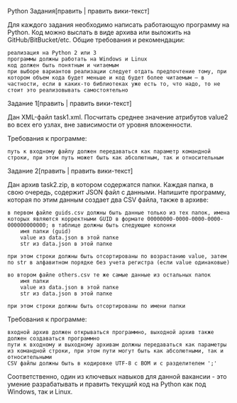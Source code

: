 Python
Задания[править | править вики-текст]

Для каждого задания необходимо написать работающую программу на Python. Код можно выслать в виде архива или выложить на GitHub/BitBucket/etc. Общие требования и рекомендации:

    реализация на Python 2 или 3
    программы должны работать на Windows и Linux
    код должен быть понятным и читаемым
    при выборе вариантов реализации следует отдать предпочтение тому, при котором объем кода будет меньше и код будет более читаемым — в частности, если в каких-то библиотеках уже есть то, что надо, то не стоит это реализовывать самостоятельно

Задание 1[править | править вики-текст]

Дан XML-файл task1.xml. Посчитать среднее значение атрибутов value2 во всех его узлах, вне зависимости от уровня вложенности.

Требования к программе:

    путь к входному файлу должен передаваться как параметр командной строки, при этом путь может быть как абсолютным, так и относительным

Задание 2[править | править вики-текст]

Дан архив task2.zip, в котором содержатся папки. Каждая папка, в свою очередь, содержит JSON файл с данными. Напишите программу, которая по этим данным создает два CSV файла, также в архиве:

    в первом файле guids.csv должны быть данные только из тех папок, имена которых являются корректными GUID в формате 00000000-0000-0000-0000-000000000000; в таблице должны быть следующие колонки
        имя папки (guid)
        value из data.json в этой папке
        str из data.json в этой папке

    при этом строки должны быть отсортированы по возрастанию value, затем по str в алфавитном порядке без учета регистра (если value одинаковые)

    во втором файле others.csv те же самые данные из остальных папок
        имя папки
        value из data.json в этой папке
        str из data.json в этой папке

    при этом строки должны быть отсортированы по имени папки

Требования к программе:

    входной архив должен открываться программно, выходной архив также должен создаваться программно
    пути к входному и выходному архивам должны передаваться как параметры из командной строки, при этом пути могут быть как абсолютными, так и относительными
    CSV файлы должны быть в кодировке UTF-8 с BOM и с разделителем ';'


Соответственно, один из ключевых навыков для данной вакансии - это умение разрабатывать и править текущий код на Python как под Windows, так и Linux.